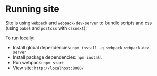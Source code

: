 # Running site

Site is using `webpack` and `webpack-dev-server` to bundle scripts and css (using `babel` and `postcss` with `cssnext`);

To run locally:
- Install global dependencies: `npm install -g webpack webpack-dev-server`
- Install package dependencies: `npm install`
- Run webpack: `npm start`
- View site: `http://localhost:8080/`
